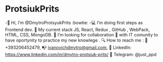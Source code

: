 # ProtsiukPrits
-👋 Hi, I’m @DmytroProtsyukPrits :bowtie: 
-💻 I’m doing first steps as Frontend dev. 
🌱 My current stack JS, React, Redux , GitHub , WebPack, HTML, CSS, MongoDB.
👀 I’m looking for collaboration 📣 with IT comunity to have oportynity to practice my new knowlege .
🔍 How to reach me :
📱 +393206452479,
📭 ivanovichdmytro@gmail.com,
💼 LinkedIn: https://www.linkedin.com/in/dmytro-protsiuk-prits/
💬 Telegram: @just_ppd
